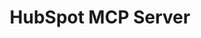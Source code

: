 ---
layout: marketing-feature
sitemap:
  exclude: 'no'
order: 30
server_type: local
description: "Connect your HubSpot data using Model Context Protocol."
title: HubSpot MCP Server
hero:
  title: HubSpot MCP Server
  description: Connect your HubSpot data using Model Context Protocol.
  image: /assets/images/marketing/hubspot-mcp-server-hero.jpg
  primary_button:
    text: Try It Free
    url: "https://app.chatterkb.com/auth/signup"
  secondary_button:
    text: Book a Demo
    url: "https://calendar.google.com/calendar/u/0/appointments/schedules/AcZssZ0oYQ10osj27ugUfwOrSoV893uJ-kWPhIKNBhII5bTlwc3j6HdkEunH29TciGeOttFjfxqEn92O"

features:
  section_title: Local MCP Bridge
  title: Connecting to HubSpot
  items:
    - side: left
      title: Setting Up Your HubSpot Integration
      description: To get started, you'll need to set up a private app in your HubSpot account.
      image: /assets/images/marketing/hubspot-mcp-server-step-1.webp # Placeholder image
      bullets:
        - Learn more about HubSpot's MCP Server from their [documentation](https://developers.hubspot.com/mcp)
        - Click on the button and **watch the video** for instructions on how to setup the app
      button:
        text: How To Setup HubSpot MCP
        url: https://developers.hubspot.com/mcp
    - side: right
      title: Update Your Local MCP Bridge
      description: You'll need to add an entry into the mcp-config.json file.
      code: |
        {
          "mcpServers": {
            "hubspotApi": {
              "command": "npx",
              "args": ["-y", "@hubspot/mcp-server"],
              "env": {
                "HUBSPOT_ACCESS_TOKEN": "your-hubspot-access-token"
              }
            }
          }
        }
      bullets:
        - Run the [MCP Bridge](/mcp-servers/local-mcp)
        - Locate the config file
        - Add the entry for HubSpot (remember to replace your access token)
      
    - side: left
      title: Restart the Local MCP Bridge
      description: Once the MCP Bridge loads, you'll see HubSpot and its tools listed in the window.
      image: "/assets/images/marketing/local-mcp-hero.png"
      bullets:
        - Remember to add your Local MCP Bridge to the list of MCP Servers in your knowledge base.
      button:
        text: Learn about Local MCP Bridge...
        url: /mcp-servers/local-mcp

show_workflow_library: false

cta:
  title: Connect Using MCP Today
  description: Unlock powerful automations through HubSpot's future MCP integration.
  primary_button:
    text: Try It Free
    url: "https://app.chatterkb.com/auth/signup"
  secondary_button:
    text: Book a Demo
    url: "https://calendar.app.google/oKoqxPxBANh9d9cH9"
---